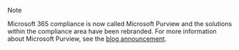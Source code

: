 > [!NOTE]
> Microsoft 365 compliance is now called Microsoft Purview and the solutions within the compliance area have been rebranded. For more information about Microsoft Purview, see the [blog announcement](https://aka.ms/microsoftpurviewblog).
